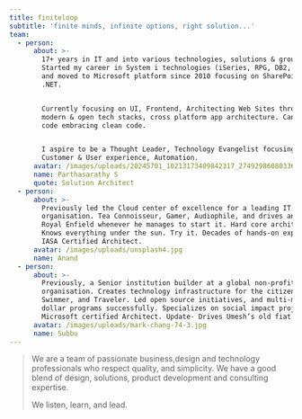 ```yaml
---
title: finiteloop
subtitle: 'finite minds, infinite options, right solution...'
team:
  - person:
      about: >-
        17+ years in IT and into various technologies, solutions & groups.
        Started my career in System i technologies (iSeries, RPG, DB2, LANSA)
        and moved to Microsoft platform since 2010 focusing on SharePoint and
        .NET.


        Currently focusing on UI, Frontend, Architecting Web Sites through
        modern & open tech stacks, cross platform app architecture. Can still
        code embracing clean code.


        I aspire to be a Thought Leader, Technology Evangelist focusing on
        Customer & User experience, Automation.
      avatar: /images/uploads/20245701_10213173409842317_2749298608033622687_n.jpg
      name: Parthasarathy S
      quote: Solution Architect
  - person:
      about: >-
        Previously led the Cloud center of excellence for a leading IT services
        organisation. Tea Connoisseur, Gamer, Audiophile, and drives an old
        Royal Enfield whenever he manages to start it. Hard core architect.
        Knows everything under the sun. Try it. Decades of hands-on experience.
        IASA Certified Architect.
      avatar: /images/uploads/unsplash4.jpg
      name: Anand
  - person:
      about: >-
        Previously, a Senior institution builder at a global non-profit
        organisation. Creates technology infrastructure for the citizen sector.
        Swimmer, and Traveler. Led open source initiatives, and multi-million
        dollar programs successfully. Specializes on social impact projects.
        Microsoft certified Architect. Update- Drives Umesh’s old fiat now.
      avatar: /images/uploads/mark-chang-74-3.jpg
      name: Subbu
---
```

> We are a team of passionate business,design and technology professionals who respect quality, and simplicity. We have a good blend of design, solutions, product development and consulting expertise.
>
> We listen, learn, and lead.

